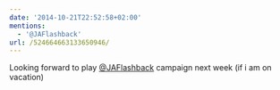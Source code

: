 ```yaml
---
date: '2014-10-21T22:52:58+02:00'
mentions:
  - '@JAFlashback'
url: /524664663133650946/
---
```

Looking forward to play [@JAFlashback](https://twitter.com/@JAFlashback) campaign next week (if i am on vacation)
